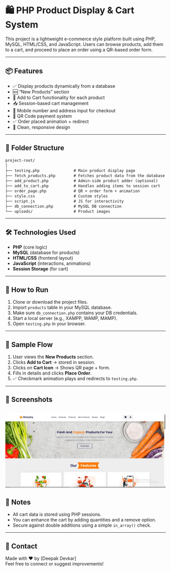 
# 🛍️ PHP Product Display & Cart System

This project is a lightweight e-commerce style platform built using PHP, MySQL, HTML/CSS, and JavaScript. Users can browse products, add them to a cart, and proceed to place an order using a QR-based order form.

---

## 📦 Features

- ✅ Display products dynamically from a database
- 🆕 “New Products” section
- 🛒 Add to Cart functionality for each product
- 📥 Session-based cart management
- 📱 Mobile number and address input for checkout
- 📸 QR Code payment system
- ✅ Order placed animation + redirect
- 💚 Clean, responsive design

---

## 📁 Folder Structure

```
project-root/
│
├── testing.php               # Main product display page
├── fetch_products.php        # Fetches product data from the database
├── add_product.php           # Admin-side product adder (optional)
├── add_to_cart.php           # Handles adding items to session cart
├── order_page.php            # QR + order form + animation
├── style.css                 # Custom styles
├── script.js                 # JS for interactivity
├── db_connection.php         # MySQL DB connection
└── uploads/                  # Product images
```

---

## 🛠️ Technologies Used

- **PHP** (core logic)
- **MySQL** (database for products)
- **HTML/CSS** (frontend layout)
- **JavaScript** (interactions, animations)
- **Session Storage** (for cart)

---

## 🚀 How to Run

1. Clone or download the project files.
2. Import `products` table in your MySQL database.
3. Make sure `db_connection.php` contains your DB credentials.
4. Start a local server (e.g., XAMPP, WAMP, MAMP).
5. Open `testing.php` in your browser.

---

## 🧾 Sample Flow

1. User views the **New Products** section.
2. Clicks **Add to Cart** → stored in session.
3. Clicks on **Cart Icon** → Shows QR page + form.
4. Fills in details and clicks **Place Order**.
5. ✅ Checkmark animation plays and redirects to `testing.php`.

---

## 🎨 Screenshots

![Cart Functionality](grocy.JPG)
---

## 📌 Notes

- All cart data is stored using PHP sessions.
- You can enhance the cart by adding quantities and a remove option.
- Secure against double additions using a simple `in_array()` check.

---

## 📧 Contact

Made with ❤️ by [Deepak Devkar]  
Feel free to connect or suggest improvements!
